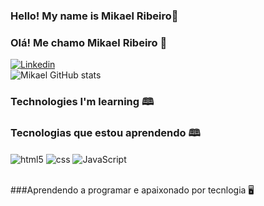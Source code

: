 ### Hello! My name is Mikael Ribeiro🤙
### Olá! Me chamo Mikael Ribeiro 🤙

[![Linkedin](https://img.shields.io/badge/LinkedIn-0077B5?style=for-the-badge&logo=linkedin&logoColor=white)](https://www.linkedin.com/in/mikael-ribeiro-6a262220b/)<br/>
![Mikael GitHub stats](https://github-readme-stats.vercel.app/api?username=mikaelrs02&show_icons=true&theme=dark)

### Technologies I'm learning 🕮
### Tecnologias que estou aprendendo 🕮

<div style="display: inline_block">
<img align="center" alt="html5" src="https://img.shields.io/badge/HTML5-E34F26?style=for-the-badge&logo=html5&logoColor=white" />
<img align="center" alt="css" src="https://img.shields.io/badge/CSS-239120?&style=for-the-badge&logo=css3&logoColor=white" />
<img align="center" alt="JavaScript" src="https://img.shields.io/badge/JavaScript-F7DF1E?style=for-the-badge&logo=javascript&logoColor=black" />
</div><br/>

###Aprendendo a programar e apaixonado por tecnlogia 🖥️

